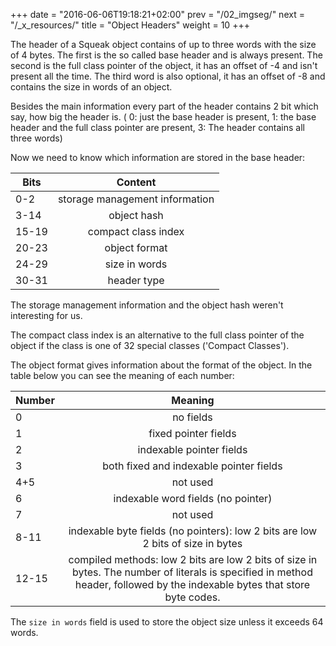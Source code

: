 +++
date = "2016-06-06T19:18:21+02:00"
prev = "/02_imgseg/"
next = "/_x_resources/"
title = "Object Headers"
weight = 10
+++

The header of a Squeak object contains of up to three words with the size of 4 bytes.
The first is the so called base header and is always present.
The second is the full class pointer of the object, it has an offset of -4 and isn't present all the time.
The third word is also optional, it has an offset of -8 and contains the size in words of an object.

Besides the main information every part of the header contains 2 bit which say, how big the header is.
( 0: just the base header is present, 1: the base header and the full class pointer are present, 3: The header contains all three words)

Now we need to know which information are stored in the base header:


| Bits          | Content                                             |
| ------------- |:---------------------------------------------------:|
| 0-2           | storage management information                      |
| 3-14          | object hash                                         |
| 15-19         | compact class index                                 |
| 20-23         | object format                                       |
| 24-29         | size in words                                       |
| 30-31         | header type                                         |

The storage management information and the object hash weren't interesting for us.

The compact class index is an alternative to the full class pointer of the object if the class is one of 32 special classes ('Compact Classes').

The object format gives information about the format of the object. In the table below you can see the meaning of each number:

| Number        | Meaning                                             |
| ------------- |:---------------------------------------------------:|
| 0             |  no fields                                          |
| 1             | fixed pointer fields                                |
| 2             | indexable pointer fields                            |
| 3             | both fixed and indexable pointer fields             |
| 4+5           | not used                                            |
| 6             | indexable word fields (no pointer)                  |
| 7             | not used                                            |
| 8-11          | indexable byte fields (no pointers): low 2 bits are low 2 bits of size in bytes |
| 12-15         | compiled methods: low 2 bits are low 2 bits of size in bytes. The number of literals is specified in method header, followed by the indexable bytes that store byte codes. |

The `size in words` field is used to store the object size unless it exceeds 64 words.
